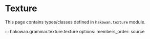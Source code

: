 # Texture

This page contains types/classes defined in `hakowan.texture` module.

::: hakowan.grammar.texture.texture
    options:
      members_order: source
